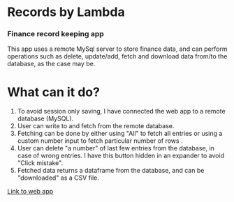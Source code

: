 # Records by Lambda
### Finance record keeping app

This app uses a remote MySql server to store finance data, and can perform operations such as delete, update/add, fetch and download data from/to the database, as the case may be.

# What can it do?

1. To avoid session only saving, I have connected the web app to a remote database (MySQL).
2. User can write to and fetch from the remote database.
3. Fetching can be done by either using "All" to fetch all entries or using a custom number input to fetch particular number of rows .
4. User can delete "a number" of last few entries from the database, in case of wrong entries. I have this button hidden in an expander to avoid "Click mistake".
5. Fetched data returns a dataframe from the database, and can be "downloaded" as a CSV file.

[Link to web app](https://records-by-lambda.streamlit.app/)

